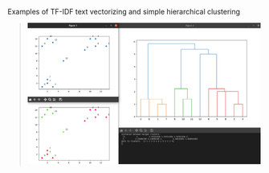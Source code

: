Examples of TF-IDF text vectorizing and simple hierarchical clustering 

> ![screenshot](https://raw.githubusercontent.com/lxnewayfarer/pyclusters/master/figures.png)

